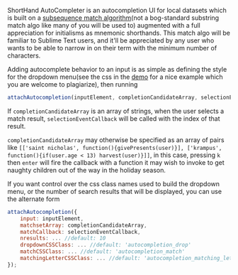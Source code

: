 ShortHand AutoCompleter is an autocompletion UI for local datasets which is built on a [subsequence match algorithm](https://github.com/makoConstruct/CleverMatcher)(not a bog-standard substring match algo like many of you will be used to) augmented with a full appreciation for initialisms as mnemonic shorthands. This match algo will be familiar to Sublime Text users, and it'll be appreciated by any user who wants to be able to narrow in on their term with the minimum number of characters.

Adding autocomplete behavior to an input is as simple as defining the style for the dropdown menu(see the css in the [demo](http://makopool.com/autocompleteDemo.html) for a nice example which you are welcome to plagiarize), then running
```javascript
attachAutocompletion(inputElement, completionCandidateArray, selectionEventCallback);
```
If `completionCandidateArray` is an array of strings, when the user selects a match result, `selectionEventCallback` will be called with the index of that result.

`completionCandidateArray` may otherwise be specified as an array of pairs like `[['saint nicholas', function(){givePresents(user)}], ['krampus', function(){if(user.age < 13) harvest(user)}]]`, in this case, pressing `k` then `enter` will fire the callback with a function it may wish to invoke to get naughty children out of the way in the holiday season.

If you want control over the css class names used to build the dropdown menu, or the number of search results that will be displayed, you can use the alternate form
```javascript
attachAutocompletion({
	input: inputElement,
	matchsetArray: completionCandidateArray,
	matchCallback: selectionEventCallback,
	nresults: ... //default: 10
	dropdownCSSClass: ... //default: 'autocompletion_drop'
	matchCSSClass: ... //default: 'autocompletion_match'
	matchingLetterCSSClass: ... //default: 'autocompletion_matching_letter'
});
```